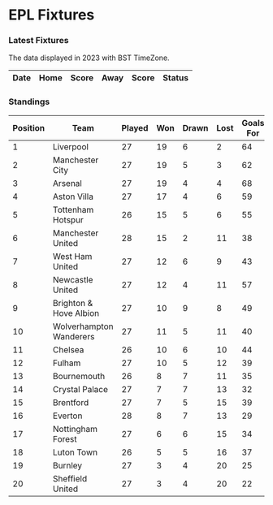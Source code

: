 # EPL Fixtures

### Latest Fixtures

The data displayed in 2023 with BST TimeZone.

<!-- START_TABLE -->
| Date | Home | Score | Away | Score | Status |
|-------------|--------|--------------|--------|--------------|--------|
<!-- END_TABLE -->

### Standings

<!-- START_STANDINGS -->
| Position | Team | Played | Won | Drawn | Lost | Goals For | Goals Against | Goal Difference | Points |
|----------|------|--------|-----|-------|------|-----------|---------------|-----------------|--------|
| 1 | Liverpool | 27 | 19 | 6 | 2 | 64 | 25 | 39 | 63 |
| 2 | Manchester City | 27 | 19 | 5 | 3 | 62 | 27 | 35 | 62 |
| 3 | Arsenal | 27 | 19 | 4 | 4 | 68 | 23 | 45 | 61 |
| 4 | Aston Villa | 27 | 17 | 4 | 6 | 59 | 37 | 22 | 55 |
| 5 | Tottenham Hotspur | 26 | 15 | 5 | 6 | 55 | 39 | 16 | 50 |
| 6 | Manchester United | 28 | 15 | 2 | 11 | 38 | 39 | -1 | 47 |
| 7 | West Ham United | 27 | 12 | 6 | 9 | 43 | 47 | -4 | 42 |
| 8 | Newcastle United | 27 | 12 | 4 | 11 | 57 | 45 | 12 | 40 |
| 9 | Brighton & Hove Albion | 27 | 10 | 9 | 8 | 49 | 44 | 5 | 39 |
| 10 | Wolverhampton Wanderers | 27 | 11 | 5 | 11 | 40 | 43 | -3 | 38 |
| 11 | Chelsea | 26 | 10 | 6 | 10 | 44 | 43 | 1 | 36 |
| 12 | Fulham | 27 | 10 | 5 | 12 | 39 | 42 | -3 | 35 |
| 13 | Bournemouth | 26 | 8 | 7 | 11 | 35 | 47 | -12 | 31 |
| 14 | Crystal Palace | 27 | 7 | 7 | 13 | 32 | 47 | -15 | 28 |
| 15 | Brentford | 27 | 7 | 5 | 15 | 39 | 50 | -11 | 26 |
| 16 | Everton | 28 | 8 | 7 | 13 | 29 | 38 | -9 | 25 |
| 17 | Nottingham Forest | 27 | 6 | 6 | 15 | 34 | 49 | -15 | 24 |
| 18 | Luton Town | 26 | 5 | 5 | 16 | 37 | 54 | -17 | 20 |
| 19 | Burnley | 27 | 3 | 4 | 20 | 25 | 60 | -35 | 13 |
| 20 | Sheffield United | 27 | 3 | 4 | 20 | 22 | 72 | -50 | 13 |
<!-- END_STANDINGS -->
